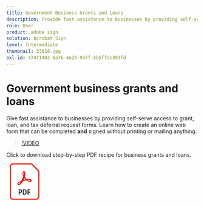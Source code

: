 ```yaml
---
title: Government Business Grants and Loans
description: Provide fast assistance to businesses by providing self-serve access to grant, loan, and tax deferral request forms
role: User
product: adobe sign
solution: Acrobat Sign
level: Intermediate
thumbnail: 33810.jpg
exl-id: 47471402-6a7b-4e25-947f-5b5ffdc393fd
---
```

# Government business grants and loans

Give fast assistance to businesses by providing self-serve access to grant, loan, and tax deferral request forms. Learn how to create an online web form that can be completed **and** signed without printing or mailing anything.

>[!VIDEO](https://video.tv.adobe.com/v/33810?quality=12&learn=on&hidetitle=true)

Click to download step-by-step PDF recipe for business grants and loans.

[![Download PDF Recipe](../assets/acrobat_PDF_96.png)](../assets/UseCaseRecipe-EN-CreatingWebForms.pdf)

